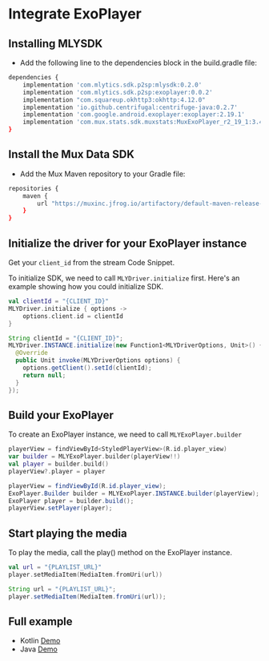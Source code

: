 # Integrate ExoPlayer

## Installing MLYSDK

- Add the following line to the dependencies block in the build.gradle file:

```bash
dependencies {
    implementation 'com.mlytics.sdk.p2sp:mlysdk:0.2.0'
    implementation 'com.mlytics.sdk.p2sp:exoplayer:0.0.2'
    implementation "com.squareup.okhttp3:okhttp:4.12.0"
    implementation 'io.github.centrifugal:centrifuge-java:0.2.7'
    implementation 'com.google.android.exoplayer:exoplayer:2.19.1'
    implementation 'com.mux.stats.sdk.muxstats:MuxExoPlayer_r2_19_1:3.4.7'
}
```

## Install the Mux Data SDK

- Add the Mux Maven repository to your Gradle file:

```bash
repositories {
    maven {
        url "https://muxinc.jfrog.io/artifactory/default-maven-release-local"
    }
}
```

## Initialize the driver for your ExoPlayer instance

Get your `client_id` from the stream Code Snippet.

To initialize SDK, we need to call `MLYDriver.initialize` first. Here's an example showing how you could initialize SDK.

```kotlin
val clientId = "{CLIENT_ID}"
MLYDriver.initialize { options ->
    options.client.id = clientId
}
```
```java
String clientId = "{CLIENT_ID}";
MLYDriver.INSTANCE.initialize(new Function1<MLYDriverOptions, Unit>() {
  @Override
  public Unit invoke(MLYDriverOptions options) {
    options.getClient().setId(clientId);
    return null;
  }
});
```

## Build your ExoPlayer

To create an ExoPlayer instance, we need to call `MLYExoPlayer.builder`

```kotlin
playerView = findViewById<StyledPlayerView>(R.id.player_view)
var builder = MLYExoPlayer.builder(playerView!!)
val player = builder.build()
playerView?.player = player
```
```java
playerView = findViewById(R.id.player_view);
ExoPlayer.Builder builder = MLYExoPlayer.INSTANCE.builder(playerView);
ExoPlayer player = builder.build();
playerView.setPlayer(player);
```

## Start playing the media

To play the media, call the play() method on the ExoPlayer instance.

```kotlin
val url = "{PLAYLIST_URL}"
player.setMediaItem(MediaItem.fromUri(url))
```
```java
String url = "{PLAYLIST_URL}";
player.setMediaItem(MediaItem.fromUri(url));
```

## Full example

- Kotlin [Demo](https://github.com/mlytics/mly-stream-sdk-android-exoplayer/tree/main/examples/kotlin-player)
- Java [Demo](https://github.com/mlytics/mly-stream-sdk-android-exoplayer/tree/main/examples/java-player)
